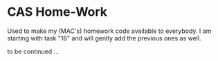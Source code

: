 # CAS Home-Work

Used to make my (MAC's) homework code available to everybody.
I am starting with task "16" and will gently add the previous ones as well.

to be continued ...
